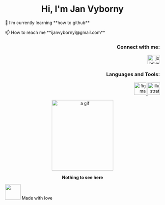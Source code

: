 <html>
<body style="background-color:;">


<h1 align="center">Hi, I'm Jan Vyborny</h1>

<p>🌱 I’m currently learning **how to github**</p>

<p>📫 How to reach me **ijanvybornyi@gmail.com**</p>

<h3 align="right">Connect with me:</h3>
<p align="right">
<a href="https://instagram.com/johnvyborny_" target="blank"><img align="center" src="https://raw.githubusercontent.com/rahuldkjain/github-profile-readme-generator/master/src/images/icons/Social/instagram.svg" alt="johnvyborny_" height="30" width="40" /></a>
</p>

<h3 align="right">Languages and Tools:</h3>
<p align="right"> <a href="https://www.figma.com/" target="_blank" rel="noreferrer"> <img src="https://www.vectorlogo.zone/logos/figma/figma-icon.svg" alt="figma" width="40" height="40"/> </a> <a href="https://www.adobe.com/in/products/illustrator.html" target="_blank" rel="noreferrer"> <img src="https://www.vectorlogo.zone/logos/adobe_illustrator/adobe_illustrator-icon.svg" alt="illustrator" width="40" height="40"/> </a> </p>









<p align="center">
<img src="https://media4.giphy.com/media/H5C8CevNMbpBqNqFjl/giphy.gif?cid=ecf05e47x3g8a6nb5zagi22rfwf3euq23qwc0ux22tiuil4o&rid=giphy.gif&ct=g" alt="a gif" style="width:200px;height:230px;">

</p>
<p align="center">
     <b>Nothing to see here</b>
</p>





<img src="https://user-images.githubusercontent.com/116068259/196386753-2e596c0d-350d-4737-889d-021ebf3de668.jpg" 
     width="50" 
     height="50" /> Made with love

     
</body>
</html>
